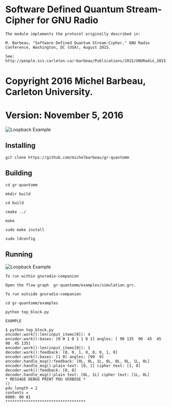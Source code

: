# Software Defined Quantum Stream-Cipher for GNU Radio


```
The module implements the protocol originally described in: 

M. Barbeau, "Software Defined Quantum Stream-Cipher," GNU Radio Conference, Washington, DC (USA), August 2015.

See: http://people.scs.carleton.ca/~barbeau/Publications/2015/GNURadio_2015.pdf

```

# Copyright 2016 Michel Barbeau, Carleton University.
# Version: November 5, 2016

![Loopback Example](https://github.com/michelbarbeau/gr-quantomm/blob/master/sender.jpg)

## Installing

`git clone https://github.com/michelbarbeau/gr-quantomm`

## Building

```
cd gr-quantomm

mkdir build

cd build

cmake ../
 
make

sudo make install

sudo ldconfig
```

## Running

![Loopback Example](https://github.com/michelbarbeau/gr-quantomm/blob/master/simulation.png)


```
To run within gnuradio-companion

Open the flow graph  gr-quantomm/examples/simulation.grc.

To run outside gnuradio-companion

cd gr-quantomm/examples

python top_block.py

EXAMPLE

$ python top_block.py
encoder.work():len(input_items[0]): 4
encoder.work():bases: [0 0 1 0 1 1 0 1] angles: [ 90 135  90  45  45  90  45 135]
encoder.work():len(input_items[0]): 1
decoder.work():feedback: [0, 0, 1, 0, 0, 0, 1, 0]
encoder.work():bases: [1 0] angles: [90  0]
encoder.handle_msg():feedback: [0L, 0L, 1L, 0L, 0L, 0L, 1L, 0L]
encoder.handle_msg():plain text: [0, 1] cipher text: [1, 0]
decoder.work():feedback: [0, 0]
decoder.handle_msg():plain text: [0L, 1L] cipher text: [1L, 0L]
* MESSAGE DEBUG PRINT PDU VERBOSE *
()
pdu_length = 2
contents = 
0000: 00 01 
***********************************

```
